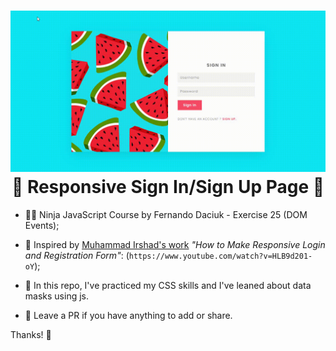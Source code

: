 <h1 align="center"> 
  <img alt="preview" witdh="750" src="https://raw.githubusercontent.com/freirart/responsive-signIn-signUp/master/preview-signin-signup.gif" /><br />
  🍉 Responsive Sign In/Sign Up Page 🍉
</h1>

- 🐱‍👤 Ninja JavaScript Course by Fernando Daciuk - Exercise 25 (DOM Events);

- 🚀 Inspired by <a href="https://www.youtube.com/channel/UCbwXnUipZsLfUckBPsC7Jog" target="_blank">Muhammad Irshad's work</a> <i>"How to Make Responsive Login and Registration Form"</i>: (`https://www.youtube.com/watch?v=HLB9d201-oY`);

- 📝 In this repo, I've practiced my CSS skills and I've leaned about data masks using js.

- 🤞 Leave a PR if you have anything to add or share.

Thanks! 🤙


